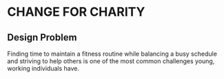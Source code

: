 # CHANGE FOR CHARITY

## Design Problem
Finding time to maintain a fitness routine while balancing a busy schedule and striving to help others is one of the most common challenges young, working individuals have.
